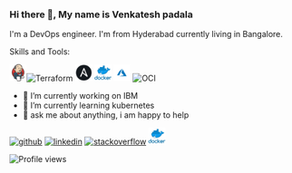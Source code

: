 ### Hi there 👋, My name is Venkatesh padala
I'm a DevOps engineer. I'm from Hyderabad currently living in Bangalore.

Skills and Tools: 

<img src='https://raw.githubusercontent.com/github/explore/4546263bd5739353083c33dada43f8f31e7d1fd6/topics/jenkins/jenkins.png' alt='Jenkins' height='30'><img src='https://i.pinimg.com/originals/28/ec/74/28ec7440a57536eebad2931517aa1cce.png' alt='Terraform' height='30'>
<img src='https://raw.githubusercontent.com/github/explore/80688e429a7d4ef2fca1e82350fe8e3517d3494d/topics/ansible/ansible.png' alt='ansible' height='30'>
<img src='https://raw.githubusercontent.com/github/explore/80688e429a7d4ef2fca1e82350fe8e3517d3494d/topics/docker/docker.png' alt='docker' height='30'>
<img src='https://raw.githubusercontent.com/github/explore/80688e429a7d4ef2fca1e82350fe8e3517d3494d/topics/azure/azure.png' alt='azure' height='30'>
<img src='https://lieno.com.br/site/wp-content/uploads/2020/04/oracle-cloud-logo.png' alt='OCI' height='30'>


- 🔭 I’m currently working on IBM 
- 🌱 I’m currently learning kubernetes 
- 💬 ask me about anything, i am happy to help




[<img src='https://avatars.githubusercontent.com/u/9919?s=40&v=4' alt='github' height='30'>](https://github.com/v-padala)  [<img src='https://raw.githubusercontent.com/peterthehan/peterthehan/master/assets/linkedin.svg' alt='linkedin' height='30'>](https://www.linkedin.com/in/venkatesh-padala-49680452/)  [<img src='https://media-exp3.licdn.com/dms/image/C4E0BAQEooBvMO2kBVg/company-logo_200_200/0/1519880697944?e=2159024400&v=beta&t=cVe1_xseidAuya3zcvZMDT9LkbCjNcsm_R0wYqoJ7xo' alt='stackoverflow' height='30'>](https://stackoverflow.com/users/14239332)  [<img src='https://raw.githubusercontent.com/github/explore/80688e429a7d4ef2fca1e82350fe8e3517d3494d/topics/docker/docker.png' alt='dockerhub' height='30'>](https://hub.docker.com/u/vpadala5)   


![Profile views](https://gpvc.arturio.dev/v-padala)  
